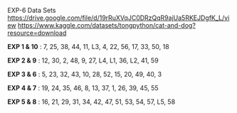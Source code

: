 EXP-6 Data Sets
https://drive.google.com/file/d/19rRuXVqJC0DRzQqR9ajUa5RKEJDgfK_L/view
https://www.kaggle.com/datasets/tongpython/cat-and-dog?resource=download

**EXP 1 & 10** : 7, 25, 38, 44, 11, L3, 4, 22, 56, 17, 33, 50, 18


**EXP 2 & 9** : 12, 30, 2, 48, 9, 27, L4, L1, 36, L2, 41, 59


**EXP 3 & 6** : 5, 23, 32, 43, 10, 28, 52, 15, 20, 49, 40, 3


**EXP 4 & 7** : 19, 24, 35, 46, 8, 13, 37, 1, 26, 39, 45, 55


**EXP 5 & 8** : 16, 21, 29, 31, 34, 42, 47, 51, 53, 54, 57, L5, 58
